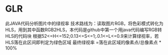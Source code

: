 # GLR
此JAVA代码分析图片中的绿视率
技术路线为：读取图片RGB，将色彩模式转化为HLS，用到其中函数RGB2HLS，本代码是github中第一个用java代码编写RGB转HLS的代码块
根据52<=H<=152;0.13<=S<=1;.0.1<=L<=0.9来计算绿视率，若HLS落在此区间即判定为绿色区域
最终绿视率 =落在此区域的像素点/总像素点 * 100%
